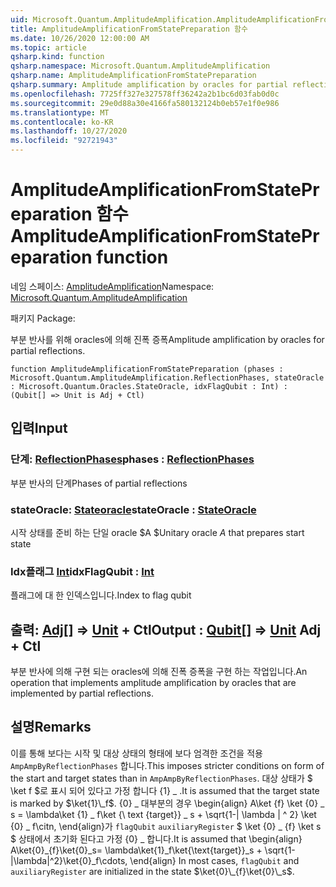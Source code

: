 ```yaml
---
uid: Microsoft.Quantum.AmplitudeAmplification.AmplitudeAmplificationFromStatePreparation
title: AmplitudeAmplificationFromStatePreparation 함수
ms.date: 10/26/2020 12:00:00 AM
ms.topic: article
qsharp.kind: function
qsharp.namespace: Microsoft.Quantum.AmplitudeAmplification
qsharp.name: AmplitudeAmplificationFromStatePreparation
qsharp.summary: Amplitude amplification by oracles for partial reflections.
ms.openlocfilehash: 7725ff327e327578ff36242a2b1bc6d03fab0d0c
ms.sourcegitcommit: 29e0d88a30e4166fa580132124b0eb57e1f0e986
ms.translationtype: MT
ms.contentlocale: ko-KR
ms.lasthandoff: 10/27/2020
ms.locfileid: "92721943"
---
```

# <a name="amplitudeamplificationfromstatepreparation-function"></a><span data-ttu-id="9c345-102">AmplitudeAmplificationFromStatePreparation 함수</span><span class="sxs-lookup"><span data-stu-id="9c345-102">AmplitudeAmplificationFromStatePreparation function</span></span>

<span data-ttu-id="9c345-103">네임 스페이스: [AmplitudeAmplification](xref:Microsoft.Quantum.AmplitudeAmplification)</span><span class="sxs-lookup"><span data-stu-id="9c345-103">Namespace: [Microsoft.Quantum.AmplitudeAmplification](xref:Microsoft.Quantum.AmplitudeAmplification)</span></span>

<span data-ttu-id="9c345-104">패키지 [](https://nuget.org/packages/)</span><span class="sxs-lookup"><span data-stu-id="9c345-104">Package: [](https://nuget.org/packages/)</span></span>


<span data-ttu-id="9c345-105">부분 반사를 위해 oracles에 의해 진폭 증폭</span><span class="sxs-lookup"><span data-stu-id="9c345-105">Amplitude amplification by oracles for partial reflections.</span></span>

```qsharp
function AmplitudeAmplificationFromStatePreparation (phases : Microsoft.Quantum.AmplitudeAmplification.ReflectionPhases, stateOracle : Microsoft.Quantum.Oracles.StateOracle, idxFlagQubit : Int) : (Qubit[] => Unit is Adj + Ctl)
```


## <a name="input"></a><span data-ttu-id="9c345-106">입력</span><span class="sxs-lookup"><span data-stu-id="9c345-106">Input</span></span>

### <a name="phases--reflectionphases"></a><span data-ttu-id="9c345-107">단계: [ReflectionPhases](xref:Microsoft.Quantum.AmplitudeAmplification.ReflectionPhases)</span><span class="sxs-lookup"><span data-stu-id="9c345-107">phases : [ReflectionPhases](xref:Microsoft.Quantum.AmplitudeAmplification.ReflectionPhases)</span></span>

<span data-ttu-id="9c345-108">부분 반사의 단계</span><span class="sxs-lookup"><span data-stu-id="9c345-108">Phases of partial reflections</span></span>


### <a name="stateoracle--stateoracle"></a><span data-ttu-id="9c345-109">stateOracle: [Stateoracle](xref:Microsoft.Quantum.Oracles.StateOracle)</span><span class="sxs-lookup"><span data-stu-id="9c345-109">stateOracle : [StateOracle](xref:Microsoft.Quantum.Oracles.StateOracle)</span></span>

<span data-ttu-id="9c345-110">시작 상태를 준비 하는 단일 oracle $A $</span><span class="sxs-lookup"><span data-stu-id="9c345-110">Unitary oracle $A$ that prepares start state</span></span>


### <a name="idxflagqubit--int"></a><span data-ttu-id="9c345-111">Idx플래그 [Int](xref:microsoft.quantum.lang-ref.int)</span><span class="sxs-lookup"><span data-stu-id="9c345-111">idxFlagQubit : [Int](xref:microsoft.quantum.lang-ref.int)</span></span>

<span data-ttu-id="9c345-112">플래그에 대 한 인덱스입니다.</span><span class="sxs-lookup"><span data-stu-id="9c345-112">Index to flag qubit</span></span>



## <a name="output--qubit--unit-adj--ctl"></a><span data-ttu-id="9c345-113">출력: [Adj](xref:microsoft.quantum.lang-ref.qubit)[] => [Unit](xref:microsoft.quantum.lang-ref.unit) + Ctl</span><span class="sxs-lookup"><span data-stu-id="9c345-113">Output : [Qubit](xref:microsoft.quantum.lang-ref.qubit)[] => [Unit](xref:microsoft.quantum.lang-ref.unit) Adj + Ctl</span></span>

<span data-ttu-id="9c345-114">부분 반사에 의해 구현 되는 oracles에 의해 진폭 증폭을 구현 하는 작업입니다.</span><span class="sxs-lookup"><span data-stu-id="9c345-114">An operation that implements amplitude amplification by oracles that are implemented by partial reflections.</span></span>

## <a name="remarks"></a><span data-ttu-id="9c345-115">설명</span><span class="sxs-lookup"><span data-stu-id="9c345-115">Remarks</span></span>

<span data-ttu-id="9c345-116">이를 통해 보다는 시작 및 대상 상태의 형태에 보다 엄격한 조건을 적용 `AmpAmpByReflectionPhases` 합니다.</span><span class="sxs-lookup"><span data-stu-id="9c345-116">This imposes stricter conditions on form of the start and target states than in `AmpAmpByReflectionPhases`.</span></span>
<span data-ttu-id="9c345-117">대상 상태가 $ \ket f $로 표시 되어 있다고 가정 합니다 {1} \_ .</span><span class="sxs-lookup"><span data-stu-id="9c345-117">It is assumed that the target state is marked by $\ket{1}\_f$.</span></span>
<span data-ttu-id="9c345-118">{0} \_ 대부분의 경우 \begin{align} A\ket {f} \ket {0} \_ s = \lambda\ket {1} \_ f\ket {\ text {target}} \_ s + \sqrt{1-| \lambda | ^ 2} \ket {0} \_ f\citn, \end{align}가 `flagQubit` `auxiliaryRegister` $ \ket {0} \_ {f} \ket s $ 상태에서 초기화 된다고 가정 {0} \_ 합니다.</span><span class="sxs-lookup"><span data-stu-id="9c345-118">It is assumed that \begin{align} A\ket{0}\_{f}\ket{0}\_s= \lambda\ket{1}\_f\ket{\text{target}}\_s + \sqrt{1-|\lambda|^2}\ket{0}\_f\cdots, \end{align} In most cases, `flagQubit` and `auxiliaryRegister` are initialized in the state $\ket{0}\_{f}\ket{0}\_s$.</span></span>